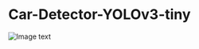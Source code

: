 # Car-Detector-YOLOv3-tiny

![Image text](https://github.com/BigLazyPig/Car-Detector-YOLOv3-tiny/blob/master/image/1.jpg)
